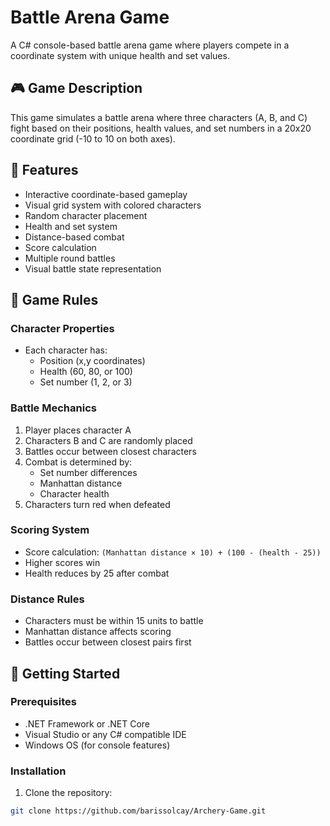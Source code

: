 # Battle Arena Game

A C# console-based battle arena game where players compete in a coordinate system with unique health and set values.

## 🎮 Game Description

This game simulates a battle arena where three characters (A, B, and C) fight based on their positions, health values, and set numbers in a 20x20 coordinate grid (-10 to 10 on both axes).

## 🎯 Features

- Interactive coordinate-based gameplay
- Visual grid system with colored characters
- Random character placement
- Health and set system
- Distance-based combat
- Score calculation
- Multiple round battles
- Visual battle state representation

## 🎲 Game Rules

### Character Properties
- Each character has:
  - Position (x,y coordinates)
  - Health (60, 80, or 100)
  - Set number (1, 2, or 3)

### Battle Mechanics
1. Player places character A
2. Characters B and C are randomly placed
3. Battles occur between closest characters
4. Combat is determined by:
   - Set number differences
   - Manhattan distance
   - Character health
5. Characters turn red when defeated

### Scoring System
- Score calculation: `(Manhattan distance × 10) + (100 - (health - 25))`
- Higher scores win
- Health reduces by 25 after combat

### Distance Rules
- Characters must be within 15 units to battle
- Manhattan distance affects scoring
- Battles occur between closest pairs first

## 🚀 Getting Started

### Prerequisites
- .NET Framework or .NET Core
- Visual Studio or any C# compatible IDE
- Windows OS (for console features)

### Installation
1. Clone the repository:
```bash
git clone https://github.com/barissolcay/Archery-Game.git
